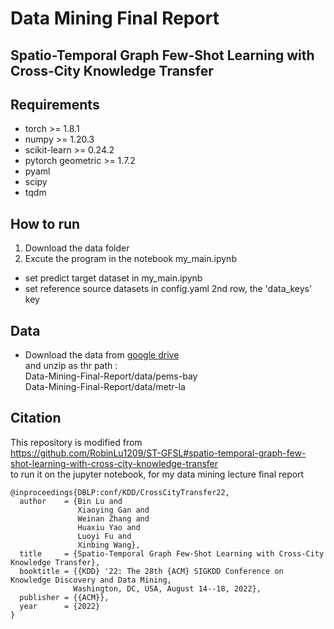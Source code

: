 # Data Mining Final Report
## Spatio-Temporal Graph Few-Shot Learning with Cross-City Knowledge Transfer


## Requirements
- torch >= 1.8.1
- numpy >= 1.20.3
- scikit-learn >= 0.24.2
- pytorch geometric >= 1.7.2
- pyaml
- scipy
- tqdm

## How to run
1. Download the data folder
2. Excute the program in the notebook my_main.ipynb

- set predict target dataset in my_main.ipynb
- set reference source datasets in config.yaml 2nd row, the 'data_keys' key

## Data
- Download the data from [google drive](https://drive.google.com/file/d/1M3-lcySjAl4h5AfjtZCfO2NanZakLg2V/view?usp=sharing)   
  and unzip as thr path :  
  Data-Mining-Final-Report/data/pems-bay  
  Data-Mining-Final-Report/data/metr-la


## Citation
This repository is modified from  
https://github.com/RobinLu1209/ST-GFSL#spatio-temporal-graph-few-shot-learning-with-cross-city-knowledge-transfer  
to run it on the jupyter notebook, for my data mining lecture final report
```
@inproceedings{DBLP:conf/KDD/CrossCityTransfer22,
  author    = {Bin Lu and
               Xiaoying Gan and
               Weinan Zhang and
               Huaxiu Yao and
               Luoyi Fu and
               Xinbing Wang},
  title     = {Spatio-Temporal Graph Few-Shot Learning with Cross-City Knowledge Transfer},
  booktitle = {{KDD} '22: The 28th {ACM} SIGKDD Conference on Knowledge Discovery and Data Mining,
              Washington, DC, USA, August 14--18, 2022},
  publisher = {{ACM}},
  year      = {2022}
}
```
